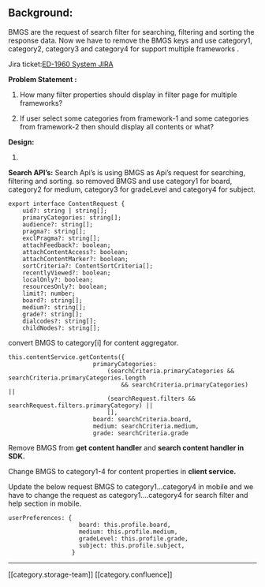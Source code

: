 
## Background:
BMGS are the request of search filter for searching, filtering and sorting the response data. Now we have to remove the BMGS keys and use category1, category2, category3 and category4 for support multiple frameworks . 

Jira ticket:[ED-1960 System JIRA](https:///browse/ED-1960)

 **Problem Statement :** 
1. How many filter properties should display in filter page for multiple frameworks?


1. If user select some categories from framework-1 and some categories from framework-2 then should display all contents or what?



 **Design:** 
1.  



 **Search API’s:** Search Api’s is using BMGS as Api’s request for searching, filtering and sorting. so removed BMGS and use category1 for board, category2 for medium, category3 for gradeLevel and category4 for subject.


```
export interface ContentRequest {
    uid?: string | string[];
    primaryCategories: string[];
    audience?: string[];
    pragma?: string[];
    exclPragma?: string[];
    attachFeedback?: boolean;
    attachContentAccess?: boolean;
    attachContentMarker?: boolean;
    sortCriteria?: ContentSortCriteria[];
    recentlyViewed?: boolean;
    localOnly?: boolean;
    resourcesOnly?: boolean;
    limit?: number;
    board?: string[];
    medium?: string[];
    grade?: string[];
    dialcodes?: string[];
    childNodes?: string[];
```
convert BMGS to category\[i] for content aggregator.


```
this.contentService.getContents({
                        primaryCategories:
                            (searchCriteria.primaryCategories && searchCriteria.primaryCategories.length
                                && searchCriteria.primaryCategories) ||
                            (searchRequest.filters && searchRequest.filters.primaryCategory) ||
                            [],
                        board: searchCriteria.board,
                        medium: searchCriteria.medium,
                        grade: searchCriteria.grade
```
Remove BMGS from  **get content handler**  and  **search content handler in SDK.** 

Change BMGS to category1-4 for content properties in  **client service.** 

Update the below request BMGS to category1…category4 in mobile and we have to change the request as category1….category4 for search filter and help section in mobile.


```
userPreferences: {
                    board: this.profile.board,
                    medium: this.profile.medium,
                    gradeLevel: this.profile.grade,
                    subject: this.profile.subject,
                  }
```




*****

[[category.storage-team]] 
[[category.confluence]] 
